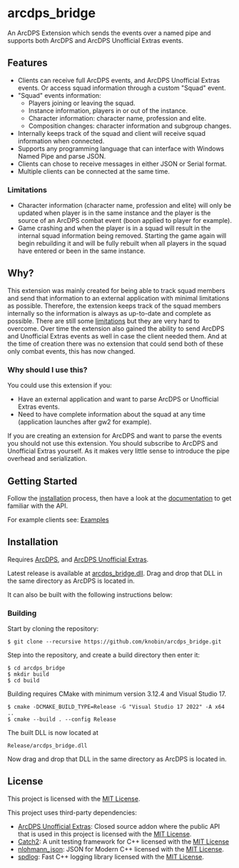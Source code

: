 # arcdps_bridge

An ArcDPS Extension which sends the events over a named pipe and supports both ArcDPS and ArcDPS Unofficial Extras events.

## Features

- Clients can receive full ArcDPS events, and ArcDPS Unofficial Extras events. Or access squad information through a custom "Squad" event.
- "Squad" events information: 
    - Players joining or leaving the squad.
    - Instance information, players in or out of the instance.
    - Character information: character name, profession and elite.
    - Composition changes: character information and subgroup changes.
- Internally keeps track of the squad and client will receive squad information when connected.
- Supports any programming language that can interface with Windows Named Pipe and parse JSON.
- Clients can chose to receive messages in either JSON or Serial format. 
- Multiple clients can be connected at the same time.

### Limitations

- Character information (character name, profession and elite) will only be updated when player is in the same instance and the player is the source of an ArcDPS combat event (boon applied to player for example).
- Game crashing and when the player is in a squad will result in the internal squad information being removed. Starting the game again will begin rebuilding it and will be fully rebuilt when all players in the squad have entered or been in the same instance.

## Why?

This extension was mainly created for being able to track squad members and send that information to an external application with minimal limitations as possible. Therefore, the extension keeps track of the squad members internally so the information is always as up-to-date and complete as possible. There are still some [limitations](#Limitations) but they are very hard to overcome. Over time the extension also gained the ability to send ArcDPS and Unofficial Extras events as well in case the client needed them. And at the time of creation there was no extension that could send both of these only combat events, this has now changed.

### Why should I use this?

You could use this extension if you:

- Have an external application and want to parse ArcDPS or Unofficial Extras events.
- Need to have complete information about the squad at any time (application launches after gw2 for example).

If you are creating an extension for ArcDPS and want to parse the events you should not use this extension. You should subscribe to ArcDPS and Unofficial Extras yourself. As it makes very little sense to introduce the pipe overhead and serialization.

## Getting Started

Follow the [installation](#installation) process, then have a look at the [documentation](docs) to get familiar with the API.

For example clients see: [Examples](examples)

## Installation

Requires [ArcDPS](https://www.deltaconnected.com/arcdps/), and [ArcDPS Unofficial Extras](https://github.com/Krappa322/arcdps_unofficial_extras_releases).

Latest release is available at [arcdps_bridge.dll](https://github.com/knobin/arcdps_bridge/releases/latest). Drag and drop that DLL in the same directory as ArcDPS is located in.

It can also be built with the following instructions below:

### Building

Start by cloning the repository:

```shell
$ git clone --recursive https://github.com/knobin/arcdps_bridge.git
```

Step into the repository, and create a build directory then enter it:

```shell
$ cd arcdps_bridge
$ mkdir build
$ cd build
```

Building requires CMake with minimum version 3.12.4 and Visual Studio 17.

```shell
$ cmake -DCMAKE_BUILD_TYPE=Release -G "Visual Studio 17 2022" -A x64  ..
$ cmake --build . --config Release
```

The built DLL is now located at 

```shell
Release/arcdps_bridge.dll
```

Now drag and drop that DLL in the same directory as ArcDPS is located in.

## License
This project is licensed with the [MIT License](LICENSE).

This project uses third-party dependencies:
* [ArcDPS Unofficial Extras](https://github.com/Krappa322/arcdps_unofficial_extras_releases): Closed source addon where the public API that is used in this project is licensed with the [MIT License](https://github.com/Krappa322/arcdps_unofficial_extras_releases/blob/master/LICENSE).
* [Catch2](https://github.com/catchorg/Catch2): A unit testing framework for C++ licensed with the [MIT License](https://github.com/catchorg/Catch2/blob/devel/LICENSE.txt)
* [nlohmann_json](https://github.com/nlohmann/json): JSON for Modern C++ licensed with the [MIT License](https://github.com/nlohmann/json/blob/develop/LICENSE.MIT).
* [spdlog](https://github.com/gabime/spdlog): Fast C++ logging library licensed with the [MIT License](https://github.com/gabime/spdlog/blob/v1.x/LICENSE).